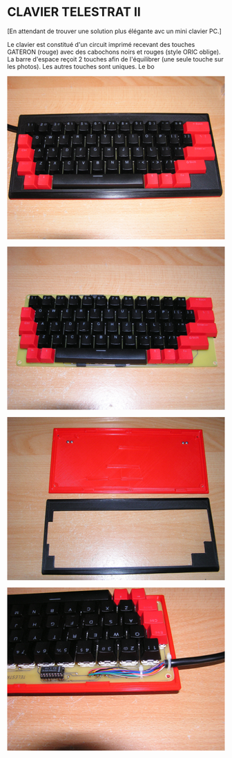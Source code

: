 # CLAVIER TELESTRAT II

[En attendant de trouver une solution plus élégante avc un mini clavier PC.]

Le clavier est constitué d'un circuit imprimé recevant des touches GATERON (rouge) avec des cabochons noirs et rouges (style ORIC oblige).
La barre d'espace reçoit 2 touches afin de l'équilibrer (une seule touche sur les photos). Les autres touches sont uniques.
Le bo


![Clavier TELESTRAT II](./clavier_TELESTRAT_II.JPG?raw=true "Optional Title")

![Pcb Clavier](./pcb_clavier.JPG?raw=true "Optional Title")

![Boîter 3D](./Clavier_3D.JPG?raw=true "Optional Title")

![Passage câble](./Fixation_cable.JPG?raw=true "Optional Title")
